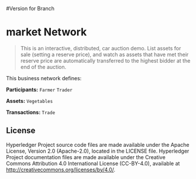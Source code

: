 #Version for Branch
# market Network

> This is an interactive, distributed, car auction demo. List assets for sale (setting a reserve price), and watch as assets that have met their reserve price are automatically transferred to the highest bidder at the end of the auction.

This business network defines:

**Participants:**
`Farmer` `Trader`

**Assets:**
`Vegetables`

**Transactions:**
`Trade`



## License <a name="license"></a>
Hyperledger Project source code files are made available under the Apache License, Version 2.0 (Apache-2.0), located in the LICENSE file. Hyperledger Project documentation files are made available under the Creative Commons Attribution 4.0 International License (CC-BY-4.0), available at http://creativecommons.org/licenses/by/4.0/.